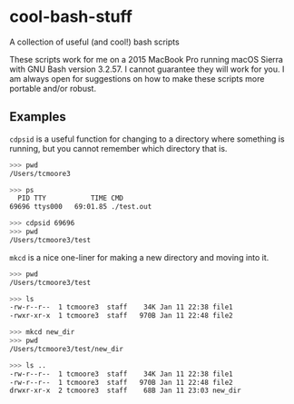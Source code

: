 # cool-bash-stuff
A collection of useful (and cool!) bash scripts

These scripts work for me on a 2015 MacBook Pro running macOS Sierra with GNU Bash version 3.2.57. I cannot guarantee they will work for you. I am always open for suggestions on how to make these scripts more portable and/or robust. 

## Examples
```cdpsid``` is a useful function for changing to a directory where something is running, but you cannot remember which directory that is.
```bash
>>> pwd
/Users/tcmoore3

>>> ps
  PID TTY           TIME CMD
69696 ttys000   69:01.85 ./test.out

>>> cdpsid 69696
>>> pwd
/Users/tcmoore3/test
```

```mkcd``` is a nice one-liner for making a new directory and moving into it.
```bash
>>> pwd
/Users/tcmoore3/test

>>> ls
-rw-r--r--  1 tcmoore3  staff    34K Jan 11 22:38 file1
-rwxr-xr-x  1 tcmoore3  staff   970B Jan 11 22:48 file2

>>> mkcd new_dir
>>> pwd
/Users/tcmoore3/test/new_dir

>>> ls ..
-rw-r--r--  1 tcmoore3  staff    34K Jan 11 22:38 file1
-rw-r--r--  1 tcmoore3  staff   970B Jan 11 22:48 file2
drwxr-xr-x  2 tcmoore3  staff    68B Jan 11 23:03 new_dir

```
